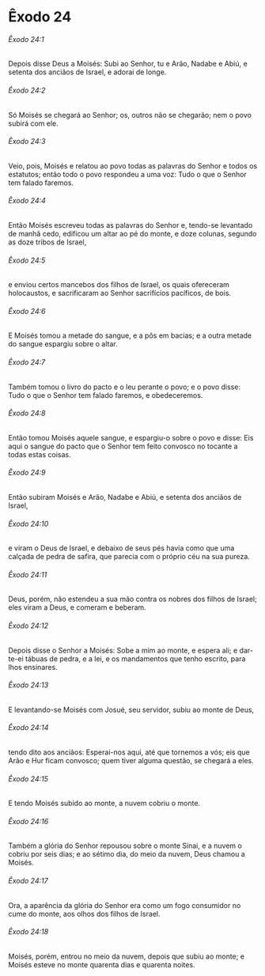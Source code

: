 # Êxodo 24

###### Êxodo 24:1

Depois disse Deus a Moisés: Subi ao Senhor, tu e Arão, Nadabe e Abiú, e setenta dos anciãos de Israel, e adorai de longe.

###### Êxodo 24:2

Só Moisés se chegará ao Senhor; os, outros não se chegarão; nem o povo subirá com ele.

###### Êxodo 24:3

Veio, pois, Moisés e relatou ao povo todas as palavras do Senhor e todos os estatutos; então todo o povo respondeu a uma voz: Tudo o que o Senhor tem falado faremos.

###### Êxodo 24:4

Então Moisés escreveu todas as palavras do Senhor e, tendo-se levantado de manhã cedo, edificou um altar ao pé do monte, e doze colunas, segundo as doze tribos de Israel,

###### Êxodo 24:5

e enviou certos mancebos dos filhos de Israel, os quais ofereceram holocaustos, e sacrificaram ao Senhor sacrifícios pacíficos, de bois.

###### Êxodo 24:6

E Moisés tomou a metade do sangue, e a pôs em bacias; e a outra metade do sangue espargiu sobre o altar.

###### Êxodo 24:7

Também tomou o livro do pacto e o leu perante o povo; e o povo disse: Tudo o que o Senhor tem falado faremos, e obedeceremos.

###### Êxodo 24:8

Então tomou Moisés aquele sangue, e espargiu-o sobre o povo e disse: Eis aqui o sangue do pacto que o Senhor tem feito convosco no tocante a todas estas coisas.

###### Êxodo 24:9

Então subiram Moisés e Arão, Nadabe e Abiú, e setenta dos anciãos de Israel,

###### Êxodo 24:10

e viram o Deus de Israel, e debaixo de seus pés havia como que uma calçada de pedra de safira, que parecia com o próprio céu na sua pureza.

###### Êxodo 24:11

Deus, porém, não estendeu a sua mão contra os nobres dos filhos de Israel; eles viram a Deus, e comeram e beberam.

###### Êxodo 24:12

Depois disse o Senhor a Moisés: Sobe a mim ao monte, e espera ali; e dar-te-ei tábuas de pedra, e a lei, e os mandamentos que tenho escrito, para lhos ensinares.

###### Êxodo 24:13

E levantando-se Moisés com Josué, seu servidor, subiu ao monte de Deus,

###### Êxodo 24:14

tendo dito aos anciãos: Esperai-nos aqui, até que tornemos a vós; eis que Arão e Hur ficam convosco; quem tiver alguma questão, se chegará a eles.

###### Êxodo 24:15

E tendo Moisés subido ao monte, a nuvem cobriu o monte.

###### Êxodo 24:16

Também a glória do Senhor repousou sobre o monte Sinai, e a nuvem o cobriu por seis dias; e ao sétimo dia, do meio da nuvem, Deus chamou a Moisés.

###### Êxodo 24:17

Ora, a aparência da glória do Senhor era como um fogo consumidor no cume do monte, aos olhos dos filhos de Israel.

###### Êxodo 24:18

Moisés, porém, entrou no meio da nuvem, depois que subiu ao monte; e Moisés esteve no monte quarenta dias e quarenta noites.

